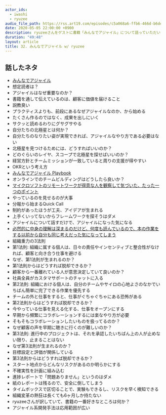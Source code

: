 ```yaml
---
actor_ids:
  - iwashi
  - ryuzee
audio_file_path: https://rss.art19.com/episodes/c5a068a6-ffb6-466d-b6de-8416aea8fcd6.mp3
date: 2020-05-05 22:00:00 +0900
description: ryuzeeさんをゲストに書籍「みんなでアジャイル」について語っていただいたエピソードです。
duration: "49:48"
layout: article
title: 32. みんなでアジャイル w/ ryuzee
---
```


## 話したネタ

- [みんなでアジャイル](https://www.oreilly.co.jp/books/9784873119090/)
- 想定読者は？
- アジャイルはなぜ重要なのか？
- 書籍を通して伝えているのは、顧客に価値を届けること
- 説教臭い
- プラクティスよりも、前段にあるなぜアジャイルなのか、から始める
- たくさん作るのではなく、成果を出しにいく
- サクッと読めるわりにグサグサやる
- 自分たちの北極星とは何か？
- 自分たちのなりたい姿が実現できれば、アジャイルなやり方である必要はない
- 北極星を見つけるためには、どうすればいいのか？
- どのぐらいのレイヤ、スコープで北極星を探せばいいのか？
- 経営方針とチームミッションが一致していると周りの支援が得やすい
- OKRという考え方
- [みんなでアジャイル Playbook](https://docs.google.com/document/d/1gK4AzykG3YAVlU_pcr81Ao-7SPmej9j4of56-sQz9D4/edit)
- オンラインでのチームビルディングはどうしたら良いか？
- [マイクロソフトのリモートワークが得意な人を観察して気づいた、たった一つのポイント](https://simplearchitect.hatenablog.com/entry/2020/04/15/100449)
- やっているのを見せるのが大事
- 分報から始まるQuick Call
- 制約があったほうが工夫、アイデアが生まれる
- 上手くいってないからフレームワークを探そうはダメ
- アジャイルについて話すだけで、アジャイルになった気になる
- [必然的に中身の理解は深まるのだけど、何度も読んでいるので、本の作業をする以前から自分も同じ考えだった気になってしまう](https://twitter.com/ryuzee/status/1250547829702930434)
- 組織重力の3法則
- 第1法則: 組織に属する個人は、日々の責任やインセンティブと整合性がなければ、顧客と向き合う仕事を避ける
- なぜ、第1法則が生まれるのか？
- 第1法則からはどうすれば脱却できるか？
- 顧客から一番離れている人が意思決定していて良いのか？
- 社員全員がカスタマサポートのチャットに入る
- 第2法則: 組織における個人は、自分のチームやサイロの心地よさのなかでいちばん簡単に完了できる作業を優先する
- チームの外と仕事をすると、仕事がぐちゃぐちゃにある恐怖がある
- 第2法則からはどうすれば脱却できるか？
- 今やっている仕事を見える化する、仕事をオープンにする
- 早期から頻繁にコラボレーションするには楽なやり方が必要
- そもそもコラボレーションしたいものを扱ってるのか？
- なぜ顧客の声を早期に聴きに行くのが難しいのか？
- 第3法則: 進行中のプロジェクトは、それを承認したいちばん上の人が止めない限り、止まることはない
- なぜ第3法則が生まれるのか？
- 目標設定と評価が関係している
- 第3法則からはどうすれば脱却できるか？
- スタート地点からどんなリスクがあるのか明らかにする
- 不確実性を計画に組み込む
- 進捗レポートで「問題ありません」というのはダメ
- 紙のレポートは残るので、安全に倒してしまう
- タイムボックスで区切ることで、実験もできるし、リスクを早く検知できる
- 組織変革の熱狂は長くても6ヶ月しか持たない
- ryuzeeさんが訳していて、書籍の一番好きなところは何か？
- アジャイル系開発手法は応用範囲が広い

